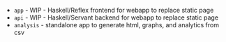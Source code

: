 - `app` - WIP - Haskell/Reflex frontend for webapp to replace static page
- `api` - WIP - Haskell/Servant backend for webapp to replace static page
- `analysis` - standalone app to generate html, graphs, and analytics from csv